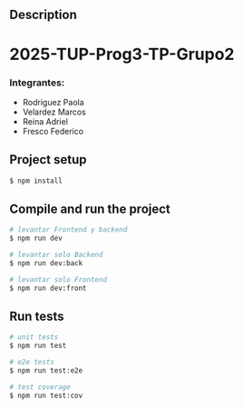 ## Description

# 2025-TUP-Prog3-TP-Grupo2

### Integrantes:

- Rodriguez Paola
- Velardez Marcos
- Reina Adriel
- Fresco Federico

## Project setup

```bash
$ npm install
```

## Compile and run the project

```bash
# levantar Frontend y backend
$ npm run dev

# levantar solo Backend
$ npm run dev:back

# levantar solo Frontend
$ npm run dev:front

```

## Run tests

```bash
# unit tests
$ npm run test

# e2e tests
$ npm run test:e2e

# test coverage
$ npm run test:cov
```
